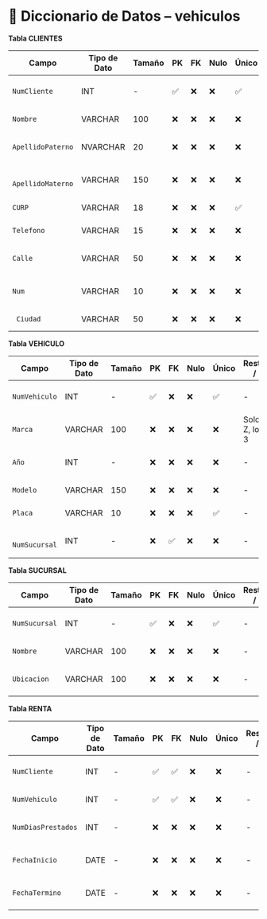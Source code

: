 # 📘 Diccionario de Datos – vehiculos



 **Tabla CLIENTES**

| Campo            | Tipo de Dato | Tamaño | PK  | FK  | Nulo | Único | Restricciones / CHECK           | Referencia a        | Descripción                        |
|------------------|--------------|--------|-----|-----|------|--------|---------------------------------|---------------------|------------------------------------|
|  `NumCliente`    | INT      | -      | ✅   | ❌   | ❌   | ✅     |   - | -                   | Identificador único del cliente    |
| `Nombre `           | VARCHAR      | 100    | ❌   | ❌   | ❌   | ❌     | -  | -                   | Nombre del cliente                 |
| `ApellidoPaterno`  | NVARCHAR     | 20     | ❌   | ❌   | ❌   | ❌     | -  | -                   | Apellido paterno del cliente       |
|` ApellidoMaterno`  | VARCHAR      | 150    | ❌   | ❌   | ❌   | ❌     | - | -                   | Apellido materno del cliente       |
| `CURP `            | VARCHAR      | 18     | ❌   | ❌   | ❌   | ✅     | -          | -                   | CURP del cliente                   |
| `Telefono `        | VARCHAR      | 15     | ❌   | ❌   | ❌   | ❌     | -   | -                   | Teléfono del cliente               |
|` Calle `           | VARCHAR      | 50     | ❌   | ❌   | ❌   | ❌     | -                               | -                   | Calle de domicilio del cliente     |
| `Num  `            | VARCHAR      | 10     | ❌   | ❌   | ❌   | ❌     | -  | -                   | Número exterior/interior domicilio |
|` Ciudad`           | VARCHAR      | 50     | ❌   | ❌   | ❌   | ❌     | -  | -                   | Ciudad de residencia               |



 **Tabla VEHICULO**

| Campo            | Tipo de Dato | Tamaño | PK  | FK  | Nulo | Único | Restricciones / CHECK           | Referencia a        | Descripción                        |
|------------------|--------------|--------|-----|-----|------|--------|---------------------------------|---------------------|------------------------------------|
|` NumVehiculo `     | INT          | -      | ✅   | ❌   | ❌   | ✅     | -                             | -                   | Identificador único del vehículo  |
| `Marca`            | VARCHAR      | 100    | ❌   | ❌   | ❌   | ❌     | Solo letras A-Z, longitud >= 3  | -                   | Marca del vehículo                |
| `Año `             | INT          | -      | ❌   | ❌   | ❌   | ❌     |-| - | Año de fabricación del vehículo   |
| `Modelo `          | VARCHAR      | 150    | ❌   | ❌   | ❌   | ❌     | - | -   | Modelo del vehículo               |
| `Placa `           | VARCHAR      | 10     | ❌   | ❌   | ❌   | ✅     | -      | -  | Placas del vehículo               |
|` NumSucursal`      | INT          | -      | ❌   | ✅   | ❌   | ❌     | - | SUCURSAL(NumSucursal)| Sucursal a la que pertenece       |



 **Tabla SUCURSAL**

| Campo            | Tipo de Dato | Tamaño | PK  | FK  | Nulo | Único | Restricciones / CHECK           | Referencia a        | Descripción                        |
|------------------|--------------|--------|-----|-----|------|--------|---------------------------------|---------------------|------------------------------------|
| `NumSucursal `     | INT          | -      | ✅   | ❌   | ❌   | ✅     | -                            | -                   | Identificador único de la sucursal |
| `Nombre`           | VARCHAR      | 100    | ❌   | ❌   | ❌   | ❌     | - | - | Nombre de la sucursal             |
| `Ubicacion `       | VARCHAR      | 100    | ❌   | ❌   | ❌   | ❌     | - | -   | Ubicación de la sucursal          |



 **Tabla RENTA**

| Campo              | Tipo de Dato | Tamaño | PK  | FK  | Nulo | Único | Restricciones / CHECK               | Referencia a        | Descripción                        |
|--------------------|--------------|--------|-----|-----|------|--------|-------------------------------------|---------------------|------------------------------------|
| `NumCliente`         | INT          | -      | ✅   | ✅   | ❌   | ❌     | -   | CLIENTES(NumCliente) | Cliente que realiza la renta       |
| `NumVehiculo`        | INT          | -      | ✅   | ✅   | ❌   | ❌     | -                             | VEHICULO(NumVehiculo)| Vehículo rentado                   |
| `NumDiasPrestados`   | INT          | -      | ❌   | ❌   | ❌   | ❌     | - | -                   | Número de días de la renta         |
| `FechaInicio`        | DATE         | -      | ❌   | ❌   | ❌   | ❌     | - | -                   | Fecha de inicio de la renta        |
| `FechaTermino `      | DATE         | -      | ❌   | ❌   | ❌   | ❌     | -| -   | Fecha de término de la renta       |

